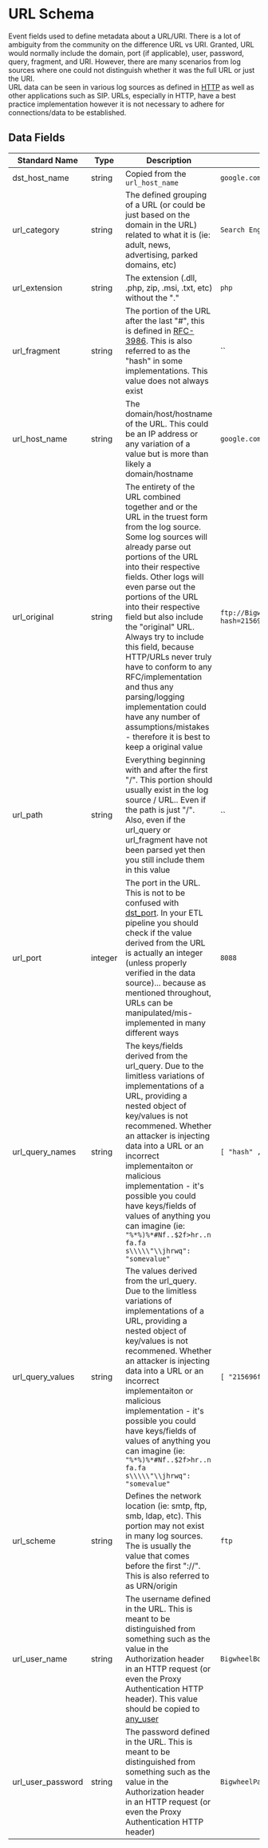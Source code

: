 # URL Schema

Event fields used to define metadata about a URL/URI. There is a lot of ambiguity from the community on the difference URL vs URI. Granted, URL would normally include the domain, port (if applicable), user, password, query, fragment, and URI.
However, there are many scenarios from log sources where one could not distinguish whether it was the full URL or just the URI.  
URL data can be seen in various log sources as defined in [HTTP](http.md) as well as other applications such as SIP. URLs, especially in HTTP, have a best practice implementation however it is not necessary to adhere for connections/data to be established.


## Data Fields

| Standard Name | Type | Description | Sample Value |
|--------|---------|-------|-------|
| dst_host_name | string | Copied from the `url_host_name` | `google.com` |
| url_category | string | The defined grouping of a URL (or could be just based on the domain in the URL) related to what it is (ie: adult, news, advertising, parked domains, etc) | `Search Engines` |
| url_extension | string | The extension (.dll, .php, zip, .msi, .txt, etc) without the "." | `php` |
| url_fragment | string | The portion of the URL after the last "#", this is defined in [RFC-3986](https://tools.ietf.org/html/rfc3986#section-3.5). This is also referred to as the "hash" in some implementations. This value does not always exist | `` |
| url_host_name | string | The domain/host/hostname of the URL. This could be an IP address or any variation of a value but is more than likely a domain/hostname | `google.com` |
| url_original | string | The entirety of the URL combined together and or the URL in the truest form from the log source. Some log sources will already parse out portions of the URL into their respective fields. Other logs will even parse out the portions of the URL into their respective field but also include the "original" URL. Always try to include this field, because HTTP/URLs never truly have to conform to any RFC/implementation and thus any parsing/logging implementation could have any number of assumptions/mistakes - therefore it is best to keep a original value | `ftp://BigwheelPassword:BigwheelBobUser@google.com:8088/common/Current/client/search/greatsearch.php?hash=215696fc36392ca70f89228b98060afb%20processname=example.exe#gid=l1k4h` |
| url_path | string | Everything beginning with and after the first "/". This portion should usually exist in the log source / URL.. Even if the path is just "/". Also, even if the url_query or url_fragment have not been parsed yet then you still include them in this value | `` |
| url_port | integer | The port in the URL. This is not to be confused with [dst_port](destination.md). In your ETL pipeline you should check if the value derived from the URL is actually an integer (unless properly verified in the data source)... because as mentioned throughout, URLs can be manipulated/mis-implemented in many different ways | `8088` |
| url_query_names | string | The keys/fields derived from the url_query. Due to the limitless variations of implementations of a URL, providing a nested object of key/values is not recommened. Whether an attacker is injecting data into a URL or an incorrect implementaiton or malicious implementation - it's possible you could have keys/fields of values of anything you can imagine (ie: `"%*%)%*#Nf..$2f>hr..n fa.fa s\\\\\"\\jhrwq": "somevalue"`  | `[ "hash" , "processname" ]` |
| url_query_values | string | The values derived from the url_query. Due to the limitless variations of implementations of a URL, providing a nested object of key/values is not recommened. Whether an attacker is injecting data into a URL or an incorrect implementaiton or malicious implementation - it's possible you could have keys/fields of values of anything you can imagine (ie: `"%*%)%*#Nf..$2f>hr..n fa.fa s\\\\\"\\jhrwq": "somevalue"`  | `[ "215696fc36392ca70f89228b98060afb", "example.exe" ]` |
| url_scheme | string | Defines the network location (ie: smtp, ftp, smb, ldap, etc). This portion may not exist in many log sources. The is usually the value that comes before the first "://". This is also referred to as URN/origin | `ftp` |
| url_user_name | string | The username defined in the URL. This is meant to be distinguished from something such as the value in the Authorization header in an HTTP request (or even the Proxy Authentication HTTP header). This value should be copied to [any_user](any.md) | `BigwheelBobUser` |
| url_user_password | string | The password defined in the URL. This is meant to be distinguished from something such as the value in the Authorization header in an HTTP request (or even the Proxy Authentication HTTP header) | `BigwheelPassword` |